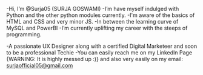 -Hi, I’m @Surja05 (SURJA GOSWAMI)
-I’m have myself indulged with Python and the other python modules currently.
-I'm aware of the basics of HTML and CSS and very minor JS.
-In between the learning curve of MySQL and PowerBI
-I’m currently uplifting my career with the steeps of programming.

-A passionate UX Designer along with a certified Digital Marketeer and soon to be a professional Techie 
-You can easily reach me on my LinkedIn Page {WARNING: It is highly messed up :)} and also very easily on my email: surjaofficial05@gmail.com

